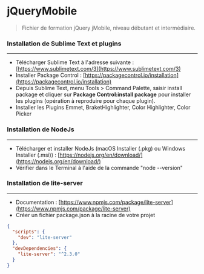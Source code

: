 # jQueryMobile

> Fichier de formation jQuery jMobile, niveau débutant et intermédiaire.


### Installation de Sublime Text et plugins
--------

-   Télécharger Sublime  Text à l'adresse suivante : [https://www.sublimetext.com/3](https://www.sublimetext.com/3)
-   Installer Package Control : [https://packagecontrol.io/installation](https://packagecontrol.io/installation)
-   Depuis Sublime Text, menu Tools > Command Palette, saisir install package et cliquer sur **Package Control:install package** pour installer les plugins (opération à reproduire pour chaque plugin).
-   Installer les Plugins Emmet, BraketHighlighter, Color Highlighter, Color Picker

### Installation de NodeJs
--------

- Télécharger et installer NodeJs (macOS Installer (.pkg) ou Windows Installer (.msi)) : [https://nodejs.org/en/download/](https://nodejs.org/en/download/)
- Vérifier dans le Terminal à l'aide de la commande "node --version"

### Installation de lite-server
--------

- Documentation : [https://www.npmjs.com/package/lite-server](https://www.npmjs.com/package/lite-server)
- Créer un fichier package.json à la racine de votre projet
```json
{
  "scripts": {
    "dev": "lite-server"
  },
  "devDependencies": {
    "lite-server": "^2.3.0"
  }
}
```
